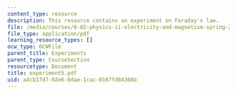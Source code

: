 ```yaml
---
content_type: resource
description: This resource contains an experiment on Faraday's law.
file: /media/courses/8-02-physics-ii-electricity-and-magnetism-spring-2007/a4cb17d792e60dae1cac0167fd84366b_experiment5.pdf
file_type: application/pdf
learning_resource_types: []
ocw_type: OCWFile
parent_title: Experiments
parent_type: CourseSection
resourcetype: Document
title: experiment5.pdf
uid: a4cb17d7-92e6-0dae-1cac-0167fd84366b
---
```

